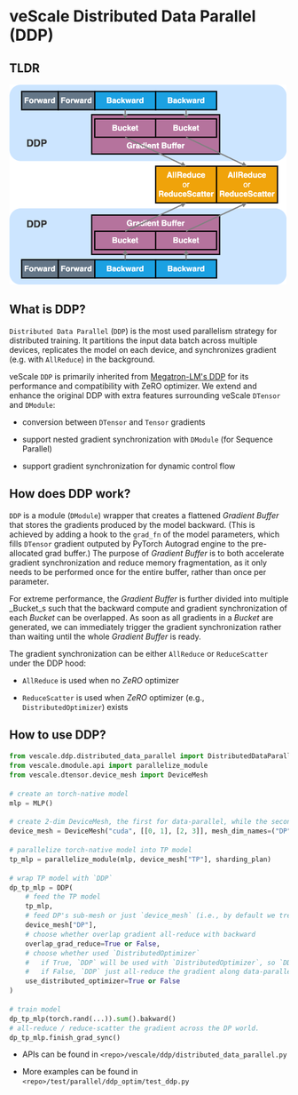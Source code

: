 # veScale Distributed Data Parallel (DDP)

## TLDR

<img src="../../docs/pictures/ddp.png" alt="DDP" width="500"/>

## What is DDP?

`Distributed Data Parallel` (`DDP`) is the most used parallelism strategy for distributed training. It partitions the input data batch across multiple devices, replicates the model on each device, and synchronizes gradient (e.g. with `AllReduce`) in the background.

veScale `DDP` is primarily inherited from [Megatron-LM's DDP](https://github.com/NVIDIA/Megatron-LM/blob/main/megatron/core/distributed/distributed_data_parallel.py) for its performance and compatibility with ZeRO optimizer. We extend and enhance the original DDP with extra features surrounding veScale `DTensor` and `DModule`:

- conversion between `DTensor` and `Tensor` gradients

- support nested gradient synchronization with `DModule` (for Sequence Parallel)

- support gradient synchronization for dynamic control flow 


## How does DDP work?

`DDP` is a module (`DModule`) wrapper that creates a flattened _Gradient Buffer_ that stores the gradients produced by the model backward. 
(This is achieved by adding a hook to the `grad_fn` of the model parameters, which fills `DTensor` gradient outputed by PyTorch Autograd engine to the pre-allocated grad buffer.)
The purpose of _Gradient Buffer_ is to both accelerate gradient synchronization and reduce memory fragmentation, as it only needs to be performed once for the entire buffer, rather than once per parameter. 

For extreme performance, the _Gradient Buffer_ is further divided into multiple _Bucket_s such that the backward compute and gradient synchronization of each _Bucket_ can be overlapped. As soon as all gradients in a _Bucket_ are generated, we can immediately trigger the gradient synchronization rather than waiting until the whole _Gradient Buffer_ is ready.

The gradient synchronization can be either `AllReduce` or `ReduceScatter` under the DDP hood:

- `AllReduce` is used when no _ZeRO_ optimizer

- `ReduceScatter` is used when _ZeRO_ optimizer (e.g., `DistributedOptimizer`) exists

## How to use DDP?

```python
from vescale.ddp.distributed_data_parallel import DistributedDataParallel as DDP
from vescale.dmodule.api import parallelize_module
from vescale.dtensor.device_mesh import DeviceMesh

# create an torch-native model
mlp = MLP()

# create 2-dim DeviceMesh, the first for data-parallel, while the second for tensor-parallel.
device_mesh = DeviceMesh("cuda", [[0, 1], [2, 3]], mesh_dim_names=("DP", "TP"))

# parallelize torch-native model into TP model
tp_mlp = parallelize_module(mlp, device_mesh["TP"], sharding_plan)

# wrap TP model with `DDP`
dp_tp_mlp = DDP(
    # feed the TP model
    tp_mlp,
    # feed DP's sub-mesh or just `device_mesh` (i.e., by default we treat the first dim of devicemesh as data-parallelism).
    device_mesh["DP"], 
    # choose whether overlap gradient all-reduce with backward
    overlap_grad_reduce=True or False,
    # choose whether used `DistributedOptimizer`
    #   if True, `DDP` will be used with `DistributedOptimizer`, so `DDP` reduce-scatter the gradient along data-parallel ranks.
    #   if False, `DDP` just all-reduce the gradient along data-parallel ranks.
    use_distributed_optimizer=True or False
)

# train model
dp_tp_mlp(torch.rand(...)).sum().bakward()
# all-reduce / reduce-scatter the gradient across the DP world.
dp_tp_mlp.finish_grad_sync()
```

- APIs can be found in `<repo>/vescale/ddp/distributed_data_parallel.py`

- More examples can be found in `<repo>/test/parallel/ddp_optim/test_ddp.py`

